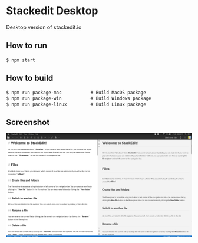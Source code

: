 # Stackedit Desktop

Desktop version of stackedit.io

## How to run

```
$ npm start
```

## How to build 

```
$ npm run package-mac           # Build MacOS package
$ npm run package-win           # Build Windows package
$ npm run package-linux         # Build Linux package
```

## Screenshot

![Screenshot](./app/assets/images/screenshot/demo.png "Demo")
